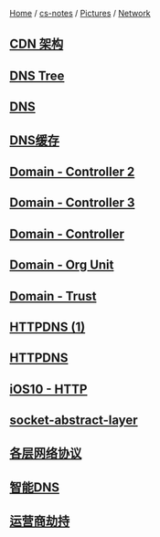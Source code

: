 [Home](https://mengxianbin.github.io) /
[cs-notes](https://mengxianbin.github.io/cs-notes/site) /
[Pictures](https://mengxianbin.github.io/cs-notes/site/Pictures) /
[Network](https://mengxianbin.github.io/cs-notes/site/Pictures/Network)

## [CDN 架构](https://mengxianbin.github.io/cs-notes/site/Pictures/Network/CDN%20%E6%9E%B6%E6%9E%84)

## [DNS Tree](https://mengxianbin.github.io/cs-notes/site/Pictures/Network/DNS%20Tree)

## [DNS](https://mengxianbin.github.io/cs-notes/site/Pictures/Network/DNS)

## [DNS缓存](https://mengxianbin.github.io/cs-notes/site/Pictures/Network/DNS%E7%BC%93%E5%AD%98)

## [Domain - Controller 2](https://mengxianbin.github.io/cs-notes/site/Pictures/Network/Domain%20-%20Controller%202)

## [Domain - Controller 3](https://mengxianbin.github.io/cs-notes/site/Pictures/Network/Domain%20-%20Controller%203)

## [Domain - Controller](https://mengxianbin.github.io/cs-notes/site/Pictures/Network/Domain%20-%20Controller)

## [Domain - Org Unit](https://mengxianbin.github.io/cs-notes/site/Pictures/Network/Domain%20-%20Org%20Unit)

## [Domain - Trust](https://mengxianbin.github.io/cs-notes/site/Pictures/Network/Domain%20-%20Trust)

## [HTTPDNS (1)](https://mengxianbin.github.io/cs-notes/site/Pictures/Network/HTTPDNS%20%281%29)

## [HTTPDNS](https://mengxianbin.github.io/cs-notes/site/Pictures/Network/HTTPDNS)

## [iOS10 - HTTP](https://mengxianbin.github.io/cs-notes/site/Pictures/Network/iOS10%20-%20HTTP)

## [socket-abstract-layer](https://mengxianbin.github.io/cs-notes/site/Pictures/Network/socket-abstract-layer)

## [各层网络协议](https://mengxianbin.github.io/cs-notes/site/Pictures/Network/%E5%90%84%E5%B1%82%E7%BD%91%E7%BB%9C%E5%8D%8F%E8%AE%AE)

## [智能DNS](https://mengxianbin.github.io/cs-notes/site/Pictures/Network/%E6%99%BA%E8%83%BDDNS)

## [运营商劫持](https://mengxianbin.github.io/cs-notes/site/Pictures/Network/%E8%BF%90%E8%90%A5%E5%95%86%E5%8A%AB%E6%8C%81)
